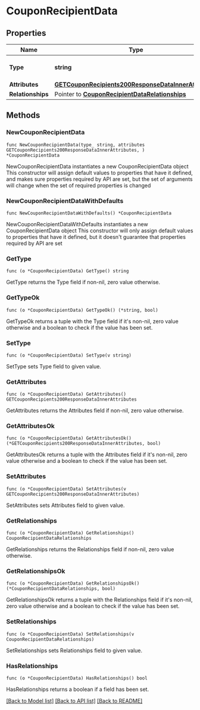 # CouponRecipientData

## Properties

Name | Type | Description | Notes
------------ | ------------- | ------------- | -------------
**Type** | **string** | The resource&#39;s type | 
**Attributes** | [**GETCouponRecipients200ResponseDataInnerAttributes**](GETCouponRecipients200ResponseDataInnerAttributes.md) |  | 
**Relationships** | Pointer to [**CouponRecipientDataRelationships**](CouponRecipientDataRelationships.md) |  | [optional] 

## Methods

### NewCouponRecipientData

`func NewCouponRecipientData(type_ string, attributes GETCouponRecipients200ResponseDataInnerAttributes, ) *CouponRecipientData`

NewCouponRecipientData instantiates a new CouponRecipientData object
This constructor will assign default values to properties that have it defined,
and makes sure properties required by API are set, but the set of arguments
will change when the set of required properties is changed

### NewCouponRecipientDataWithDefaults

`func NewCouponRecipientDataWithDefaults() *CouponRecipientData`

NewCouponRecipientDataWithDefaults instantiates a new CouponRecipientData object
This constructor will only assign default values to properties that have it defined,
but it doesn't guarantee that properties required by API are set

### GetType

`func (o *CouponRecipientData) GetType() string`

GetType returns the Type field if non-nil, zero value otherwise.

### GetTypeOk

`func (o *CouponRecipientData) GetTypeOk() (*string, bool)`

GetTypeOk returns a tuple with the Type field if it's non-nil, zero value otherwise
and a boolean to check if the value has been set.

### SetType

`func (o *CouponRecipientData) SetType(v string)`

SetType sets Type field to given value.


### GetAttributes

`func (o *CouponRecipientData) GetAttributes() GETCouponRecipients200ResponseDataInnerAttributes`

GetAttributes returns the Attributes field if non-nil, zero value otherwise.

### GetAttributesOk

`func (o *CouponRecipientData) GetAttributesOk() (*GETCouponRecipients200ResponseDataInnerAttributes, bool)`

GetAttributesOk returns a tuple with the Attributes field if it's non-nil, zero value otherwise
and a boolean to check if the value has been set.

### SetAttributes

`func (o *CouponRecipientData) SetAttributes(v GETCouponRecipients200ResponseDataInnerAttributes)`

SetAttributes sets Attributes field to given value.


### GetRelationships

`func (o *CouponRecipientData) GetRelationships() CouponRecipientDataRelationships`

GetRelationships returns the Relationships field if non-nil, zero value otherwise.

### GetRelationshipsOk

`func (o *CouponRecipientData) GetRelationshipsOk() (*CouponRecipientDataRelationships, bool)`

GetRelationshipsOk returns a tuple with the Relationships field if it's non-nil, zero value otherwise
and a boolean to check if the value has been set.

### SetRelationships

`func (o *CouponRecipientData) SetRelationships(v CouponRecipientDataRelationships)`

SetRelationships sets Relationships field to given value.

### HasRelationships

`func (o *CouponRecipientData) HasRelationships() bool`

HasRelationships returns a boolean if a field has been set.


[[Back to Model list]](../README.md#documentation-for-models) [[Back to API list]](../README.md#documentation-for-api-endpoints) [[Back to README]](../README.md)


